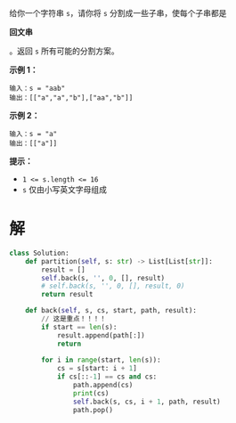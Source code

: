 给你一个字符串 `s`，请你将 `s` 分割成一些子串，使每个子串都是 

**回文串**

 。返回 `s` 所有可能的分割方案。



 

**示例 1：**

```
输入：s = "aab"
输出：[["a","a","b"],["aa","b"]]
```

**示例 2：**

```
输入：s = "a"
输出：[["a"]]
```

 

**提示：**

- `1 <= s.length <= 16`
- `s` 仅由小写英文字母组成

# 解

```python
class Solution:
    def partition(self, s: str) -> List[List[str]]:
        result = []
        self.back(s, '', 0, [], result)
        # self.back(s, '', 0, [], result, 0)
        return result

    def back(self, s, cs, start, path, result):
        // 这是重点！！！！
        if start == len(s):
            result.append(path[:])
            return
        
        for i in range(start, len(s)):
            cs = s[start: i + 1]
            if cs[::-1] == cs and cs: 
                path.append(cs)
                print(cs)
                self.back(s, cs, i + 1, path, result)
                path.pop()
            
            
```

